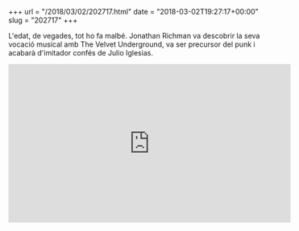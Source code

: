 +++
url = "/2018/03/02/202717.html"
date = "2018-03-02T19:27:17+00:00"
slug = "202717"
+++

L'edat, de vegades, tot ho fa malbé. Jonathan Richman va descobrir la seva vocació musical amb The Velvet Underground, va ser precursor del punk i acabarà d'imitador confés de Julio Iglesias.

<iframe width="560" height="315" src="https://www.youtube-nocookie.com/embed/Kc2iLAubras" frameborder="0" allow="accelerometer; autoplay; clipboard-write; encrypted-media; gyroscope; picture-in-picture" allowfullscreen></iframe>